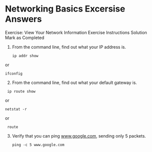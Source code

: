 # Networking Basics Excersise Answers

Exercise: View Your Network Information
Exercise Instructions
Solution
Mark as Completed

1.  From the command line, find out what your IP address is.

    `ip addr show`

or

`ifconfig`

2.  From the command line, find out what your default gateway is.

   ` ip route show`

or

`netstat -r`

or

   ` route`

3.  Verify that you can ping www.google.com, sending only 5 packets.

    `ping -c 5 www.google.com`

